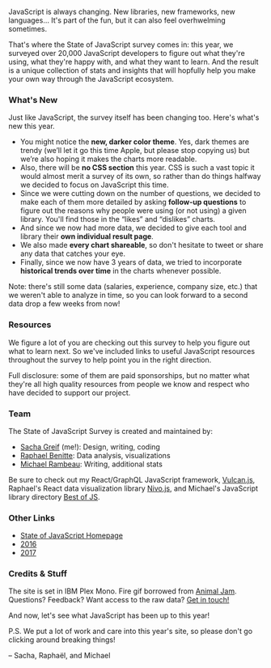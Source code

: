 <span class="first-line"><span class="first-letter">JavaScript</span> is always changing.</span> New libraries, new frameworks, new languages… It's part of the fun, but it can also feel overhwelming sometimes. 

That's where the State of JavaScript survey comes in: this year, we surveyed over 20,000 JavaScript developers to figure out what they're using, what they're happy with, and what they want to learn. And the result is a unique collection of stats and insights that will hopfully help you make your own way through the JavaScript ecosystem. 

### What's New

Just like JavaScript, the survey itself has been changing too. Here's what's new this year.

- You might notice the **new, darker color theme**. Yes, dark themes are trendy (we’ll let it go this time Apple, but please stop copying us) but we’re also hoping it makes the charts more readable. 
- Also, there will be **no CSS section** this year. CSS is such a vast topic it would almost merit a survey of its own, so rather than do things halfway we decided to focus on JavaScript this time. 
- Since we were cutting down on the number of questions, we decided to make each of them more detailed by asking **follow-up questions** to figure out the reasons why people were using (or not using) a given library. You'll find those in the “likes” and “dislikes” charts. 
- And since we now had more data, we decided to give each tool and library their **own individual result page**. 
- We also made **every chart shareable**, so don't hesitate to tweet or share any data that catches your eye. 
- Finally, since we now have 3 years of data, we tried to incorporate **historical trends over time** in the charts whenever possible. 

Note: there's still some data (salaries, experience, company size, etc.) that we weren't able to analyze in time, so you can look forward to a second data drop a few weeks from now!

### Resources

We figure a lot of you are checking out this survey to help you figure out what to learn next. So we've included links to useful JavaScript resources throughout the survey to help point you in the right direction. 

Full disclosure: some of them are paid sponsorships, but no matter what they're all high quality resources from people we know and respect who have decided to support our project. 

### Team

The State of JavaScript Survey is created and maintained by:

- [Sacha Greif](http://twitter.com/sachagreif) (me!): Design, writing, coding
- [Raphael Benitte](https://twitter.com/benitteraphael): Data analysis, visualizations
- [Michael Rambeau](https://twitter.com/michaelrambeau): Writing, additional stats

Be sure to check out my React/GraphQL JavaScript framework, [Vulcan.js](http://vulcanjs.org), Raphael's React data visualization library [Nivo.js](http://nivo.rocks), and Michael's JavaScript library directory [Best of JS](http://bestofjs.org).

### Other Links

- [State of JavaScript Homepage](https://stateofjs.com)
- [2016](http://2016.stateofjs.com/)
- [2017](https://2017.stateofjs.com/)

### Credits & Stuff

The site is set in IBM Plex Mono. Fire gif borrowed from [Animal Jam](http://animal-jam-roleplay.wikia.com/wiki/File:Pixel-fire-gif-1.gif). Questions? Feedback? Want access to the raw data? [Get in touch!](mailto:hello@stateofjs.com)

And now, let's see what JavaScript has been up to this year!

P.S. We put a lot of work and care into this year's site, so please don't go clicking around breaking things!

<span class="conclusion__byline">– Sacha, Raphaël, and Michael</span>